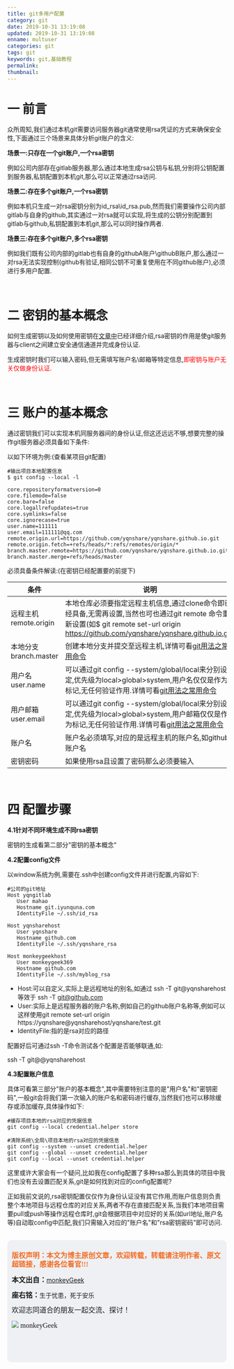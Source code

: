 ```yaml
---
title: git多用户配置
category: git
date: 2019-10-31 13:19:08
updated: 2019-10-31 13:19:08
enname: multuser
categories: git
tags: git
keywords: git,基础教程
permalink:
thumbnail:
---
```


# 一 前言

众所周知,我们通过本机git需要访问服务器git通常使用rsa凭证的方式来确保安全性,下面通过三个场景来具体分析git账户的含义:

**场景一:只存在一个git账户,一个rsa密钥**

例如公司内部存在gitlab服务器,那么通过本地生成rsa公钥与私钥,分别将公钥配置到服务器,私钥配置到本机git,那么可以正常通过rsa访问.

<!--more-->

**场景二:存在多个git账户,一个rsa密钥**

例如本机只生成一对rsa密钥分别为id_rsa\id_rsa.pub,然而我们需要操作公司内部gitlab与自身的github,其实通过一对rsa就可以实现,将生成的公钥分别配置到gitlab与github,私钥配置到本机git,那么可以同时操作两者.



**场景三:存在多个git账户,多个rsa密钥**

例如我们既有公司内部的gitlab也有自身的githubA账户\githubB账户,那么通过一对rsa无法实现控制(github有验证,相同公钥不可重复使用在不同github账户),必须进行多用户配置.

</br>

# 二 密钥的基本概念

如何生成密钥以及如何使用密钥在[文章中](http://www.monkeygeek.cn/2019/8/10/gitsshkey/)已经详细介绍,rsa密钥的作用是使git服务器与client之间建立安全通信通道并完成身份认证.

生成密钥时我们可以输入密码,但无需填写账户名\邮箱等特定信息,<span style="color:red;">即密钥与账户无关仅做身份认证.</span>

</br>

# 三 账户的基本概念

通过密钥我们可以实现本机同服务器间的身份认证,但这还远远不够,想要完整的操作git服务器必须具备如下条件:

以如下环境为例:(查看某项目git配置)

```
#输出项目本地配置信息
$ git config --local -l

core.repositoryformatversion=0
core.filemode=false
core.bare=false
core.logallrefupdates=true
core.symlinks=false
core.ignorecase=true
user.name=111111
user.email=111111@qq.com
remote.origin.url=https://github.com/yqnshare/yqnshare.github.io.git
remote.origin.fetch=+refs/heads/*:refs/remotes/origin/*
branch.master.remote=https://github.com/yqnshare/yqnshare.github.io.git
branch.master.merge=refs/heads/master

```

必须具备条件解读:(在密钥已经配置要的前提下)

| 条件                  | 说明                                                         |
| --------------------- | ------------------------------------------------------------ |
| 远程主机remote.origin | 本地仓库必须要指定远程主机信息,通过clone命令即已经具备,无需再设置,当然也可也通过git remote 命令重新设置(如$ git remote set-url origin https://github.com/yqnshare/yqnshare.github.io.git) |
| 本地分支branch.master | 创建本地分支并提交至远程主机,详情可看[git用法之常用命令](http://www.monkeygeek.cn/2019/8/10/gitcommand/) |
| 用户名user.name       | 可以通过git config --system/global/local来分别设定,优先级为local>global>system,用户名仅仅是作为标记,无任何验证作用.详情可看[git用法之常用命令](http://www.monkeygeek.cn/2019/8/10/gitcommand/) |
| 用户邮箱user.email    | 可以通过git config --system/global/local来分别设定,优先级为local>global>system,用户邮箱仅仅是作为标记,无任何验证作用.详情可看[git用法之常用命令](http://www.monkeygeek.cn/2019/8/10/gitcommand/) |
| 账户名                | 账户名必须填写,对应的是远程主机的账户名,如github账户名       |
| 密钥密码              | 如果使用rsa且设置了密码那么必须要输入                        |

</br>

# 四 配置步骤

**4.1针对不同环境生成不同rsa密钥**

密钥的生成看第二部分"密钥的基本概念"



**4.2配置config文件**

以window系统为例,需要在.ssh中创建config文件并进行配置,内容如下:

```
#公司的git地址
Host yqngitlab
   User mahao
   Hostname git.iyunquna.com
   IdentityFile ~/.ssh/id_rsa

Host yqnsharehost
   User yqnshare
   Hostname github.com
   IdentityFile ~/.ssh/yqnshare_rsa

Host monkeygeekhost
   User monkeygeek369
   Hostname github.com
   IdentityFile ~/.ssh/myblog_rsa
```

- Host:可以自定义,实际上是远程地址的别名,如通过 ssh -T git@yqnsharehost  等效于 ssh -T git@github.com
- User:实际上是远程服务器的账户名称,例如自己的github账户名称等,例如可以这样使用git remote set-url origin https://yqnshare@yqnsharehost/yqnshare/test.git
- IdentityFile:指的是rsa对应的路径



配置好后可通过ssh -T命令测试各个配置是否能够联通,如:

ssh -T git@@yqnsharehost



**4.3配置账户信息**

具体可看第三部分"账户的基本概念",其中需要特别注意的是"用户名"和"密钥密码",一般git会将我们第一次输入的账户名和密码进行缓存,当然我们也可以移除缓存或添加缓存,具体操作如下:

```
#缓存项目本地的rsa对应的凭据信息
git config --local credential.helper store

#清除系统\全局\项目本地的rsa对应的凭据信息
git config --system --unset credential.helper
git config --global --unset credential.helper
git config --local --unset credential.helper
```



这里或许大家会有一个疑问,比如我在config配置了多种rsa那么到具体的项目中我们也没有去设置匹配关系,git是如何找到对应的config配置呢?

正如我前文说的,rsa密钥配置仅仅作为身份认证没有其它作用,而账户信息则负责整个本地项目与远程仓库的对应关系,两者不存在直接匹配关系,当我们本地项目需要pull或push等操作远程仓库时,git会根据项目中对应好的关系(如url地址,账户名等)自动取config中匹配,我们只需输入对应的"账户名"和"rsa密钥密码"即可访问.

</br>

<script>
var _hmt = _hmt || [];
(function() {
  var hm = document.createElement("script");
  hm.src = "https://hm.baidu.com/hm.js?2f798e6b269c8a40f12bef25d7f1876d";
  var s = document.getElementsByTagName("script")[0]; 
  s.parentNode.insertBefore(hm, s);
})();
</script>

<div style="height:260px; background-color:rgb(238,240,244); padding:10px;border-radius:10px;">
    <p style="color:#f36c21;font:bold 16px/20px 'kaiTi';">
      版权声明：本文为博主原创文章，欢迎转载，转载请注明作者、原文超链接，感谢各位看官!!!
    </p>
    <p>
      <span style="font:bold 16px/20px 'kaiTi';">本文出自：</span><a href="https://monkeyGeek369.github.io">monkeyGeek</a> 
    </p>
    <p>
      <span style="font:bold 16px/20px 'kaiTi';">座右铭：</span><span>生于忧患，死于安乐</span> 
    </p>
    <p>
      <span style="font:16px/20px 'kaiTi';">欢迎志同道合的朋友一起交流、探讨！</span> 
    </p>
    <img style="height:auto; width:auto;flot:left;" src="../../../../image/monkey64.png" /><span style="font:16px/20px 'kaiTi';flot:left;">   monkeyGeek</span>


